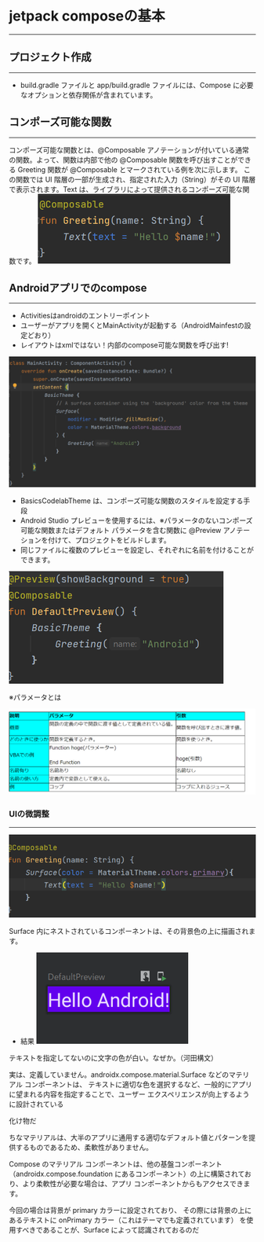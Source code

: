 # jetpack composeの基本

****

## プロジェクト作成

****

- build.gradle ファイルと app/build.gradle ファイルには、Compose に必要なオプションと依存関係が含まれています。

## コンポーズ可能な関数

****

コンポーズ可能な関数とは、@Composable アノテーションが付いている通常の関数。よって、関数は内部で他の @Composable 関数を呼び出すことができる
Greeting 関数が @Composable とマークされている例を次に示します。
この関数では UI 階層の一部が生成され、指定された入力（String）がその UI 階層で表示されます。Text は、ライブラリによって提供されるコンポーズ可能な関数です。
![](../../img/compose1.png)

## Androidアプリでのcompose

****

- Activitiesはandroidのエントリーポイント
- ユーザーがアプリを開くとMainActivityが起動する（AndroidMainfestの設定どおり）
- レイアウトはxmlではない！内部のcompose可能な関数を呼び出す!

![](../../img/compose2.png)

- BasicsCodelabTheme は、コンポーズ可能な関数のスタイルを設定する手段
- Android Studio プレビューを使用するには、※パラメータのないコンポーズ可能な関数またはデフォルト パラメータを含む関数に @Preview アノテーションを付けて、プロジェクトをビルドします。
- 同じファイルに複数のプレビューを設定し、それぞれに名前を付けることができます。

![](../../img/compose3.png)


※パラメータとは

![](../../img/parameter.png)


### UIの微調整

****

![](../../img/compose4.png)

Surface 内にネストされているコンポーネントは、その背景色の上に描画されます。


- 結果
![](../../img/HerroAndroid.png)

テキストを指定してないのに文字の色が白い。なぜか。（河田構文）

実は、定義していません。androidx.compose.material.Surface などのマテリアル コンポーネントは、
テキストに適切な色を選択するなど、一般的にアプリに望まれる内容を指定することで、ユーザー エクスペリエンスが向上するように設計されている

化け物だ

ちなマテリアルは、大半のアプリに通用する適切なデフォルト値とパターンを提供するものであるため、柔軟性がありません。

Compose のマテリアル コンポーネントは、他の基盤コンポーネント（androidx.compose.foundation にあるコンポーネント）の上に構築されており、より柔軟性が必要な場合は、アプリ コンポーネントからもアクセスできます。

今回の場合は背景が primary カラーに設定されており、
その際には背景の上にあるテキストに onPrimary カラー（これはテーマでも定義されています）
を使用すべきであることが、Surface によって認識されておるのだ

